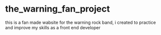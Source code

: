 # the_warning_fan_project
this is a fan made wabsite for the warning rock band, i created to practice and improve my skills as a front end developer
